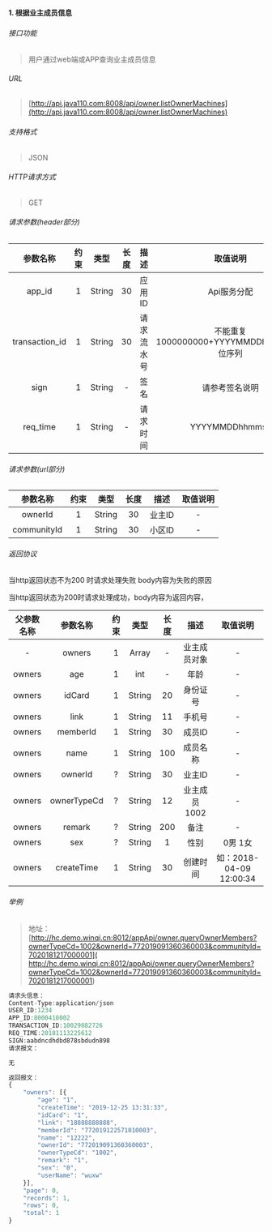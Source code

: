 

**1\. 根据业主成员信息**
###### 接口功能
> 用户通过web端或APP查询业主成员信息

###### URL
> [http://api.java110.com:8008/api/owner.listOwnerMachines](http://api.java110.com:8008/api/owner.listOwnerMachines)

###### 支持格式
> JSON

###### HTTP请求方式
> GET

###### 请求参数(header部分)
|参数名称|约束|类型|长度|描述|取值说明|
| :-: | :-: | :-: | :-: | :-: | :-:|
|app_id|1|String|30|应用ID|Api服务分配                      |
|transaction_id|1|String|30|请求流水号|不能重复 1000000000+YYYYMMDDhhmmss+6位序列 |
|sign|1|String|-|签名|请参考签名说明|
|req_time|1|String|-|请求时间|YYYYMMDDhhmmss|

###### 请求参数(url部分)
|参数名称|约束|类型|长度|描述|取值说明|
| :-: | :-: | :-: | :-: | :-: | :-: |
|ownerId|1|String|30|业主ID|-|
|communityId|1|String|30|小区ID|-|

###### 返回协议

当http返回状态不为200 时请求处理失败 body内容为失败的原因

当http返回状态为200时请求处理成功，body内容为返回内容，

|父参数名称|参数名称|约束|类型|长度|描述|取值说明|
| :-: | :-: | :-: | :-: | :-: | :-: | :-: |
|-|owners|1|Array|-|业主成员对象|-|
|owners|age|1|int|-|年龄|-|
|owners|idCard|1|String|20|身份证号|-|
|owners|link|1|String|11|手机号|-|
|owners|memberId|1|String|30|成员ID|-|
|owners|name|1|String|100|成员名称|-|
|owners|ownerId|?|String|30|业主ID|-|
|owners|ownerTypeCd|?|String|12|业主成员1002|-|
|owners|remark|?|String|200|备注|-|
|owners|sex|?|String|1|性别|0男 1女|
|owners|createTime|1|String|30|创建时间|如：2018-04-09 12:00:34|



###### 举例
> 地址：[http://hc.demo.winqi.cn:8012/appApi/owner.queryOwnerMembers?ownerTypeCd=1002&ownerId=772019091360360003&communityId=7020181217000001]( http://hc.demo.winqi.cn:8012/appApi/owner.queryOwnerMembers?ownerTypeCd=1002&ownerId=772019091360360003&communityId=7020181217000001)

``` javascript
请求头信息：
Content-Type:application/json
USER_ID:1234
APP_ID:8000418002
TRANSACTION_ID:10029082726
REQ_TIME:20181113225612
SIGN:aabdncdhdbd878sbdudn898
请求报文：

无

返回报文：
{
	"owners": [{
		"age": "1",
		"createTime": "2019-12-25 13:31:33",
		"idCard": "1",
		"link": "18888888888",
		"memberId": "772019122571010003",
		"name": "12222",
		"ownerId": "772019091360360003",
		"ownerTypeCd": "1002",
		"remark": "1",
		"sex": "0",
		"userName": "wuxw"
	}],
	"page": 0,
	"records": 1,
	"rows": 0,
	"total": 1
}

```
